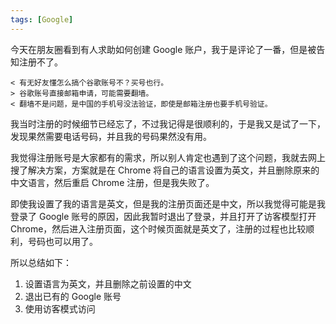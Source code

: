 ```yaml
---
tags: [Google]
---
```


今天在朋友圈看到有人求助如何创建 Google 账户，我于是评论了一番，但是被告知注册不了。

```chat
< 有无好友懂怎么搞个谷歌账号不？买号也行。
> 谷歌账号直接邮箱申请，可能需要翻墙。
< 翻墙不是问题，是中国的手机号没法验证，即使是邮箱注册也要手机号验证。
```

我当时注册的时候细节已经忘了，不过我记得是很顺利的，于是我又是试了一下，发现果然需要电话号码，并且我的号码果然没有用。

我觉得注册账号是大家都有的需求，所以别人肯定也遇到了这个问题，我就去网上搜了解决方案，方案就是在 Chrome 将自己的语言设置为英文，并且删除原来的中文语言，然后重启 Chrome 注册，但是我失败了。

即使我设置了我的语言是英文，但是我的注册页面还是中文，所以我觉得可能是我登录了 Google 账号的原因，因此我暂时退出了登录，并且打开了访客模型打开 Chrome，然后进入注册页面，这个时候页面就是英文了，注册的过程也比较顺利，号码也可以用了。

所以总结如下：

1. 设置语言为英文，并且删除之前设置的中文
2. 退出已有的 Google 账号
3. 使用访客模式访问


